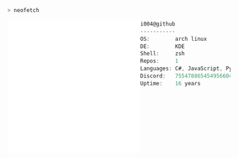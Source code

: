 ```bash
> neofetch
```

<img src="Logo.png" align="left" width=300>

```cs
i004@github
-----------
OS:        arch linux
DE:        KDE
Shell:     zsh
Repos:     1
Languages: C#, JavaScript, Python, Rust, TypeScript
Discord:   755478865454956604
Uptime:    16 years
```
